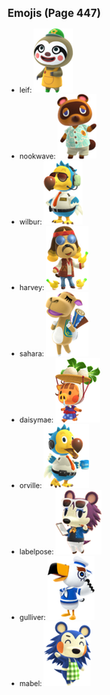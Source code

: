 
## Emojis (Page 447)

* leif: ![leif](output/leif.png)
* nookwave: ![nookwave](output/nookwave.png)
* wilbur: ![wilbur](output/wilbur.png)
* harvey: ![harvey](output/harvey.png)
* sahara: ![sahara](output/sahara.png)
* daisymae: ![daisymae](output/daisymae.png)
* orville: ![orville](output/orville.png)
* labelpose: ![labelpose](output/labelpose.png)
* gulliver: ![gulliver](output/gulliver.png)
* mabel: ![mabel](output/mabel.png)

